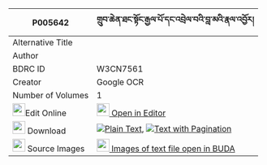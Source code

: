 |P005642|གྲུབ་ཆེན་ཐང་སྟོང་རྒྱལ་པོ་དང་འབྲེལ་བའི་བླ་མའི་རྣལ་འབྱོར། 
| --- | --- 
|Alternative Title |
|Author | 
|BDRC ID | W3CN7561
|Creator | Google OCR
|Number of Volumes| 1
|<img width="25" src="https://img.icons8.com/color/25/000000/edit-property.png">Edit Online| [<img width="25" src="https://avatars.githubusercontent.com/u/45091458?s=200&v=4"> Open in Editor](http://editor.openpecha.org/P005642)
|<img width="25" src="https://img.icons8.com/fluent/48/000000/download-2.png"/>  Download | [![](https://img.icons8.com/color/20/000000/txt.png)Plain Text](https://github.com/Openpecha/P005642/releases/download/v1/drubchen_tangtong_gyalpo_dang__plain_P005642.zip), [![](https://img.icons8.com/color/20/000000/txt.png)Text with Pagination](https://github.com/Openpecha/P005642/releases/download/v1/drubchen_tangtong_gyalpo_dang__pages_P005642.zip)
|<img width="25" src="https://img.icons8.com/plasticine/100/000000/pictures-folder.png"/>  Source Images | [<img width="25" src="https://library.bdrc.io/icons/BUDA-small.svg"> Images of text file open in BUDA](https://library.bdrc.io/show/bdr:W3CN7561)